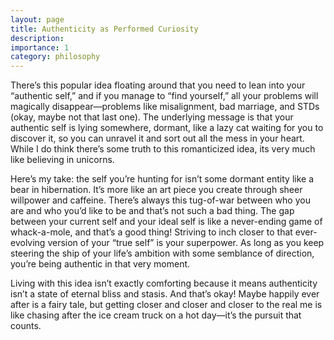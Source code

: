 ```yaml
---
layout: page
title: Authenticity as Performed Curiosity
description: 
importance: 1
category: philosophy
---
```

 
There’s this popular idea floating around that you need to lean into your “authentic self,” and if you manage to “find yourself,” all your problems will magically disappear—problems like misalignment, bad marriage, and STDs (okay, maybe not that last one). The underlying message is that your authentic self is lying somewhere, dormant, like a lazy cat waiting for you to discover it, so you can unravel it and sort out all the mess in your heart. While I do think there’s some truth to this romanticized idea, its very much like believing in unicorns.

Here’s my take: the self you’re hunting for isn’t some dormant entity like a bear in hibernation. It’s more like an art piece you create through sheer willpower and caffeine. There’s always this tug-of-war between who you are and who you’d like to be and that’s not such a bad thing. The gap between your current self and your ideal self is like a never-ending game of whack-a-mole, and that’s a good thing! Striving to inch closer to that ever-evolving version of your “true self” is your superpower. As long as you keep steering the ship of your life’s ambition with some semblance of direction, you’re being authentic in that very moment.

Living with this idea isn’t exactly comforting because it means authenticity isn’t a state of eternal bliss and stasis. And that’s okay! Maybe happily ever after is a fairy tale, but getting closer and closer and closer to the real me is like chasing after the ice cream truck on a hot day—it’s the pursuit that counts.